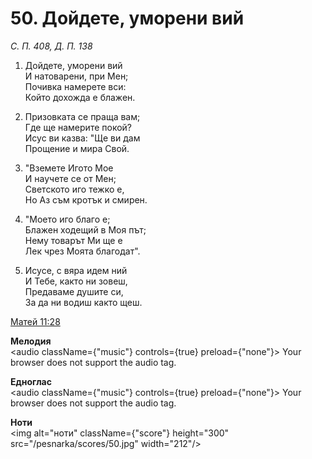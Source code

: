 # 50. Дойдете, уморени вий

_С. П. 408, Д. П. 138_

1. Дойдете, уморени вий  
И натоварени, при Мен;  
Почивка намерете вси:  
Който дохожда е блажен.  

2. Призовката се праща вам;  
Где ще намерите покой?  
Исус ви казва: "Ще ви дам  
Прощение и мира Свой.  

3. "Вземете Игото Мое  
И научете се от Мен;  
Светското иго тежко е,  
Но Аз съм кротък и смирен.  

4. "Моето иго благо е;  
Блажен ходещий в Моя път;  
Нему товарът Ми ще е  
Лек чрез Моята благодат".  

5. Исусе, с вяра идем ний  
И Тебе, както ни зовеш,  
Предаваме душите си,  
За да ни водиш както щеш.

[Матей 11:28](http://biblia.bg/index.php?k=40&g=11&s=28)

**Мелодия**  
<audio className={"music"} controls={true} preload={"none"}>
    <source src="/pesnarka/mp3/50.mp3" type="audio/mpeg"/>
    Your browser does not support the audio tag.
</audio>

**Едноглас**  
<audio className={"music"} controls={true} preload={"none"}>
    <source src="/pesnarka/transp/50.mp3" type="audio/mpeg"/>
    Your browser does not support the audio tag.
</audio>

**Ноти**  
<img alt="ноти" className={"score"} height="300" src="/pesnarka/scores/50.jpg" width="212"/>
